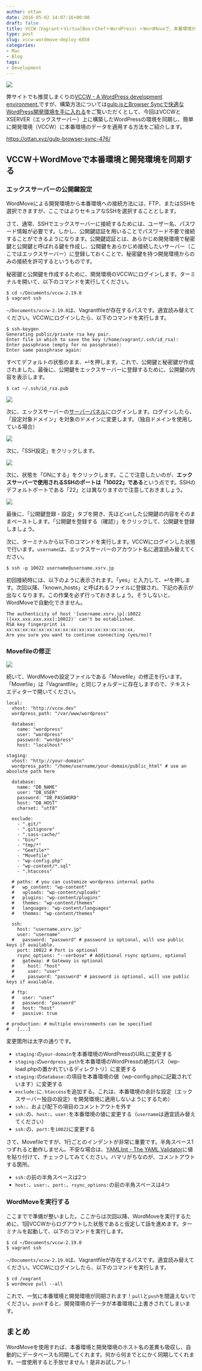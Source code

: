 ```yaml
---
author: ottan
date: 2016-05-02 14:07:16+00:00
draft: false
title: VCCW（Vagrant＋VirtualBox＋Chef＋WordPress）＋WordMoveで、本番環境から開発環境にデータを簡単に同期する！
type: post
slug: vccw-wordmove-deploy-6858
categories:
- Mac
- Blog
tags:
- Development
---
```


![](/uploads/2016/05/160502-57275563c8c88.jpg)






弊サイトでも推奨しまくりの[VCCW - A WordPress development environment.](http://vccw.cc/)ですが、構築方法については[gulp.jsとBrowser Syncで快適なWordPress開発環境を手に入れる](/gulp-browser-sync-476/)をご覧いただくとして、今回はVCCWとXSERVER（エックスサーバー）上に構築したWordPressの環境を同期し、簡単に開発環境（VCCW）に本番環境のデータを適用する方法をご紹介します。



https://ottan.xyz/gulp-browser-sync-476/



## VCCW＋WordMoveで本番環境と開発環境を同期する





### エックスサーバーの公開鍵設定





WordMoveによる開発環境から本番環境への接続方法には、FTP、またはSSHを選択できますが、ここではよりセキュアなSSHを選択することとします。





さて、通常、SSHでエックスサーバーに接続するためには、ユーザー名、パスワード情報が必要です。しかし、公開鍵認証を用いることでパスワード不要で接続することができるようになります。公開鍵認証とは、あらかじめ開発環境で秘密鍵と公開鍵と呼ばれる鍵を作成し、公開鍵をあらかじめ接続したいサーバー（ここではエックスサーバー）に登録しておくことで、秘密鍵を持つ開発環境からのみの接続を許可するというものです。





秘密鍵と公開鍵を作成するために、開発環境のVCCWにログインします。ターミナルを開いて、以下のコマンドを実行してください。




    
    $ cd ~/Documents/vccw-2.19.0
    $ vagrant ssh





`~/Documents/vccw-2.19.0`は、Vagrantfileが存在するパスです。適宜読み替えてください。VCCWにログインしたら、以下のコマンドを実行します。




    
    $ ssh-keygen
    Generating public/private rsa key pair.
    Enter file in which to save the key (/home/vagrant/.ssh/id_rsa): 
    Enter passphrase (empty for no passphrase): 
    Enter same passphrase again: 





すべてデフォルトの状態のまま、↵を押します。これで、公開鍵と秘密鍵が作成されました。最後に、公開鍵をエックスサーバーに登録するために、公開鍵の内容を表示します。




    
    $ cat ~/.ssh/id_rsa.pub





![](/uploads/2016/05/160502-572755670a9b8.png)






次に、エックスサーバーの[サーバーパネル](https://www.xserver.ne.jp/login_server.php)にログインします。ログインしたら、「設定対象ドメイン」を対象のドメインに変更します。（独自ドメインを使用している場合）





![](/uploads/2016/05/160502-5727556a42c57.png)






次に、「SSH設定」をクリックします。





![](/uploads/2016/05/160502-5727556e038ca.png)






次に、状態を「ONにする」をクリックします。ここで注意したいのが、**エックスサーバーで使用されるSSHのポートは「10022」である**という点です。SSHのデフォルトポートである「22」とは異なりますので注意しておきましょう。





![](/uploads/2016/05/160502-57275572a4353.png)






最後に、「公開鍵登録・設定」タブを開き、先ほど`cat`した公開鍵の内容をそのままペーストします。「公開鍵を登録する（確認）」をクリックして、公開鍵を登録しましょう。





次に、ターミナルから以下のコマンドを実行します。VCCWにログインした状態で行います。`username`は、エックスサーバーのアカウント名に適宜読み替えてください。




    
    $ ssh -p 10022 username@username.xsrv.jp





初回接続時には、以下のように表示されます。「yes」と入力して、↵を押します。次回以降、「known_hosts」と呼ばれるファイルに登録され、下記の表示が出なくなります。この作業を必ず行っておきましょう。そうしないと、WordMoveで自動化できません。




    
    The authenticity of host '[username.xsrv.jp]:10022 ([xxx.xxx.xxx.xxx]:10022)' can't be established.
    RSA key fingerprint is xx:xx:xx:xx:xx:xx:xx:xx:xx:xx:xx:xx:xx:xx:xx:xx.
    Are you sure you want to continue connecting (yes/no)?





### Movefileの修正





![](/uploads/2016/05/160502-5727557809ed5.png)






続いて、WordMoveの設定ファイルである「Movefile」の修正を行います。「Movefile」は「Vagrantfile」と同じフォルダーに存在しますので、テキストエディターで開いてください。




    
    local:
      vhost: "http://vccw.dev"
      wordpress_path: "/var/www/wordpress"
    
      database:
        name: "wordpress"
        user: "wordpress"
        password: "wordpress"
        host: "localhost"
    
    staging:
      vhost: "http://your-domain"
      wordpress_path: "/home/username/your-domain/public_html" # use an absolute path here
    
      database:
        name: "DB_NAME"
        user: "DB_USER"
        password: "DB_PASSWORD"
        host: "DB_HOST"
        charset: "utf8"
    
      exclude:
        - ".git/"
        - ".gitignore"
        - ".sass-cache/"
        - "bin/"
        - "tmp/*"
        - "Gemfile*"
        - "Movefile"
        - "wp-config.php"
        - "wp-content/*.sql"
        - ".htaccess"
    
      # paths: # you can customize wordpress internal paths
      #   wp_content: "wp-content"
      #   uploads: "wp-content/uploads"
      #   plugins: "wp-content/plugins"
      #   themes: "wp-content/themes"
      #   languages: "wp-content/languages"
      #   themes: "wp-content/themes"
    
      ssh:
        host: "username.xsrv.jp"
        user: "username"
      #   password: "password" # password is optional, will use public keys if available.
        port: 10022 # Port is optional
        rsync_options: "--verbose" # Additional rsync options, optional
      #   gateway: # Gateway is optional
      #     host: "host"
      #     user: "user"
      #     password: "password" # password is optional, will use public keys if available.
    
      # ftp:
      #   user: "user"
      #   password: "password"
      #   host: "host"
      #   passive: true
    
    # production: # multiple environments can be specified
    #   [...]





変更箇所は太字の通りです。






  * `staging:`の`your-domain`を本番環境のWordPressのURLに変更する
  * `staging:`の`wordpress_path`を本番環境のWordPressの絶対パス（wp-load.phpの置かれているディレクトリ）に変更する
  * `staging:`の`database:`の項目を本番環境の値（wp-config.phpに記載されています）に変更する
  * `exclude:`に`.htaccess`を追加する。これは、本番環境の余計な設定（エックスサーバー独自の設定）を開発環境に適用しないようにするため）
  * `ssh:`、および配下の項目のコメントアウトを外す
  * `ssh:`の、`host:`、`user:`を本番環境の値に変更する（`username`は適宜読み替えてください）
  * `ssh:`の、`port:`を`10022`に変更する




さて、Movefileですが、1行ごとのインデントが非常に重要です。半角スペース1つずれると動作しません。不安な場合は、[YAMLlint - The YAML Validator](http://www.yamllint.com/)に値を貼り付けて、チェックしてみてください。ハマリがちなのが、コメントアウトする箇所。






  * `ssh:`の前の半角スペースは2つ
  * `host:`、`user:`、`port:`、`rsync_options:`の前の半角スペースは4つ




### WordMoveを実行する





ここまでで準備が整いました。ここからは次回以降、WordMoveを実行するために、1回VCCWからログアウトした状態であると仮定して話を進めます。ターミナルを起動して、以下のコマンドを実行します。




    
    $ cd ~/Documents/vccw-2.19.0
    $ vagrant ssh





`~/Documents/vccw-2.19.0`は、Vagrantfileが存在するパスです。適宜読み替えてください。VCCWにログインしたら、以下のコマンドを実行します。




    
    $ cd /vagrant
    $ wordmove pull --all





これで、一気に本番環境と開発環境が同期されます！`pull`と`push`を間違えないでください。`push`すると、開発環境のデータが本番環境に上書きされてしまいます。





## まとめ





WordMoveを使用すれば、本番環境と開発環境のホスト名の差異も吸収し、自動的にデータベースも同期してくれます。何から何までとにかく同期してくれます。一度使用すると手放せません！是非お試しアレ！

